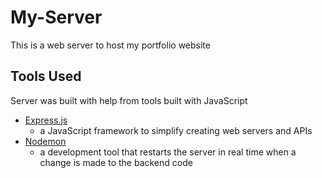 # My-Server

This is a web server to host my portfolio website

## Tools Used

Server was built with help from tools built with JavaScript

* [Express.js](https://expressjs.com/)
    - a JavaScript framework to simplify creating web servers and APIs
* [Nodemon](https://www.npmjs.com/package/nodemon)
    - a development tool that restarts the server in real time when a change is made to the backend code

